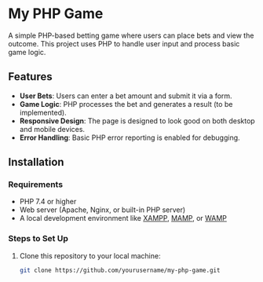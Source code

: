 # My PHP Game

A simple PHP-based betting game where users can place bets and view the outcome. This project uses PHP to handle user input and process basic game logic.

## Features

- **User Bets**: Users can enter a bet amount and submit it via a form.
- **Game Logic**: PHP processes the bet and generates a result (to be implemented).
- **Responsive Design**: The page is designed to look good on both desktop and mobile devices.
- **Error Handling**: Basic PHP error reporting is enabled for debugging.

## Installation

### Requirements

- PHP 7.4 or higher
- Web server (Apache, Nginx, or built-in PHP server)
- A local development environment like [XAMPP](https://www.apachefriends.org/index.html), [MAMP](https://www.mamp.info/en/), or [WAMP](https://www.wampserver.com/en/)

### Steps to Set Up

1. Clone this repository to your local machine:
   ```bash
   git clone https://github.com/yourusername/my-php-game.git
